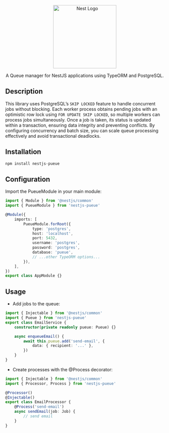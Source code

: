 <p align="center">
  <a href="http://nestjs.com/" target="blank"><img src="https://nestjs.com/img/logo-small.svg" width="200" alt="Nest Logo" /></a>
</p>

[circleci-image]: https://img.shields.io/circleci/build/github/nestjs/nest/master?token=abc123def456
[circleci-url]: https://circleci.com/gh/nestjs/nest

  <p align="center">A 
Queue manager for NestJS applications using TypeORM and PostgreSQL.</p>

## Description

This library uses PostgreSQL’s `SKIP LOCKED` feature to handle concurrent jobs without blocking. Each worker process obtains pending jobs with an optimistic row lock using `FOR UPDATE SKIP LOCKED`, so multiple workers can process jobs simultaneously. Once a job is taken, its status is updated within a transaction, ensuring data integrity and preventing conflicts. By configuring concurrency and batch size, you can scale queue processing effectively and avoid transactional deadlocks.

## Installation

```bash
npm install nestjs-pueue
```

## Configuration

Import the PueueModule in your main module:

```typescript
import { Module } from '@nestjs/common'
import { PueueModule } from 'nestjs-pueue'

@Module({
    imports: [
        PueueModule.forRoot({
            type: 'postgres',
            host: 'localhost',
            port: 5432,
            username: 'postgres',
            password: 'postgres',
            database: 'pueue',
            // ...other TypeORM options...
        }),
    ],
})
export class AppModule {}
```

## Usage

- Add jobs to the queue:

```typescript
import { Injectable } from '@nestjs/common'
import { Pueue } from 'nestjs-pueue'
export class EmailService {
    constructor(private readonly pueue: Pueue) {}

    async enqueueEmail() {
        await this.pueue.add('send-email', {
            data: { recipient: '...' },
        })
    }
}
```

- Create processes with the @Process decorator:

```typescript
import { Injectable } from '@nestjs/common'
import { Processor, Process } from 'nestjs-pueue'

@Processor()
@Injectable()
export class EmailProcessor {
    @Process('send-email')
    async sendEmail(job: Job) {
        // send email
    }
}
```
